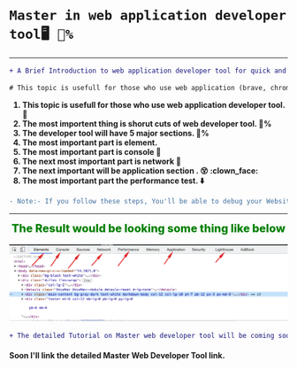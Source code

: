 # `Master in web application developer tool🖥️ 💯%`

---

```diff
+ A Brief Introduction to web application developer tool for quick and effective usage. 🤩 🖥️
```

```diff
# This topic is usefull for those who use web application (brave, chrome, mozilla) developer tool.  🤩 🖥️
```

<section>
    <ol style="font-weight:700">
        <li> This topic is usefull for those who use web application developer tool.  🧠</li>
        <li> The most importent thing is shorut cuts of web developer tool. 💯% </li>
        <li> The developer tool will have 5 major sections. 💯% </li>
        <li>The most important part is element.</li>
        <li> The most important part is console 🥇</li>
        <li>The next most important part is network  🧭 </li>
        <li> The next important will be application section . 😵 :clown_face:</li>
        <li>The most important part the  performance test.  ⬇️</li>
    </ol>
</section>

<!--  The Result would be looking some thing like below -->


```diff
- Note:- If you follow these steps, You'll be able to debug your Website/Web-Application with additional options of browser storage utilization, Security, Faster implementation of modificatins, Better result of application load & Network tracking.🤩 🖥️
```
---

<div style="text-align:center;font-weight:800;font-size:20px;color:green" align="center">The Result would be looking some thing like below </div>
<br />

<img src="../Content/Screens/Web Developer Tool.png" alt="Getting Started" />

```diff
+ The detailed Tutorial on Master web developer tool will be coming soon
```

#### Soon I'll link the detailed Master Web Developer Tool link.

<!-- h1: 32px, h2: 24px, h3: 18.72px, h4: 16px, h5: 13.28px, h6: 12px -->
